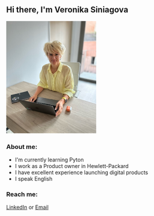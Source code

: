 ## Hi there, I'm Veronika Siniagova
<p align="left">
  <img width="240" height="300" src="IMG_1449.JPG">
</p>

### About me:
- I'm currently learning Pyton
- I work as a Product owner in Hewlett-Packard
- I have excellent experience launching digital products
- I speak English

### Reach me:
[LinkedIn](http://linkedin.com/in/veronika-siniagova-04651a71) or [Email](mailto:veronikawv@gmail.com)

